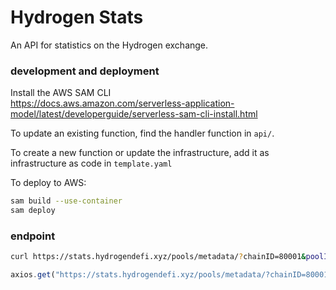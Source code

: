 # Hydrogen Stats

An API for statistics on the Hydrogen exchange.

### development and deployment

Install the AWS SAM CLI  
https://docs.aws.amazon.com/serverless-application-model/latest/developerguide/serverless-sam-cli-install.html

To update an existing function, find the handler function in `api/`.

To create a new function or update the infrastructure, add it as infrastructure as code in `template.yaml`

To deploy to AWS:
``` bash
sam build --use-container
sam deploy
```

### endpoint

``` bash
curl https://stats.hydrogendefi.xyz/pools/metadata/?chainID=80001&poolID=1001
```

``` js
axios.get("https://stats.hydrogendefi.xyz/pools/metadata/?chainID=80001&poolID=1001")
```
